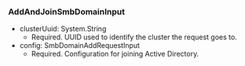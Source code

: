 ### AddAndJoinSmbDomainInput


- clusterUuid: System.String
  - Required. UUID used to identify the cluster the request goes to.
- config: SmbDomainAddRequestInput
  - Required. Configuration for joining Active Directory.
